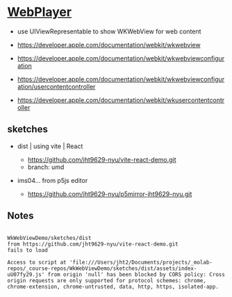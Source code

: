 # [WebPlayer](https://github.com/molab-itp/WebPlayer.git)

- use UIViewRepresentable to show WKWebView for web content

- https://developer.apple.com/documentation/webkit/wkwebview
- https://developer.apple.com/documentation/webkit/wkwebviewconfiguration
- https://developer.apple.com/documentation/webkit/wkwebviewconfiguration/usercontentcontroller
- https://developer.apple.com/documentation/webkit/wkusercontentcontroller

## sketches

- dist | using vite | React
  - https://github.com/jht9629-nyu/vite-react-demo.git
  - branch: umd
  
- ims04... from p5js editor 
  - https://github.com/jht9629-nyu/p5mirror-jht9629-nyu.git
  

 

## Notes

```

WkWebViewDemo/sketches/dist
from https://github.com/jht9629-nyu/vite-react-demo.git
fails to load

Access to script at 'file:///Users/jht2/Documents/projects/_molab-repos/_course-repos/WkWebViewDemo/sketches/dist/assets/index-uU07fy29.js' from origin 'null' has been blocked by CORS policy: Cross origin requests are only supported for protocol schemes: chrome, chrome-extension, chrome-untrusted, data, http, https, isolated-app.


```
